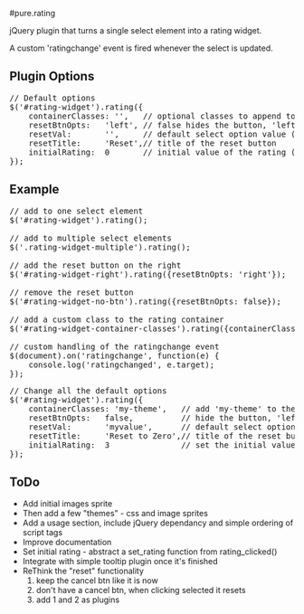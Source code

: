 #pure.rating

jQuery plugin that turns a single select element into a rating widget.

A custom 'ratingchange' event is fired whenever the select is updated.


## Plugin Options
<pre>
// Default options
$('#rating-widget').rating({
	containerClasses: '',	// optional classes to append to the container
	resetBtnOpts:	'left',	// false hides the button, 'left' or 'right' sets the position of the button
	resetVal:		'',		// default select option value (usually '' - an empty string)
	resetTitle:		'Reset',// title of the reset button
	initialRating:	0		// initial value of the rating (not yet implemented)
});
</pre>


## Example
<pre>
// add to one select element
$('#rating-widget').rating();

// add to multiple select elements
$('.rating-widget-multiple').rating();

// add the reset button on the right
$('#rating-widget-right').rating({resetBtnOpts: 'right'});

// remove the reset button
$('#rating-widget-no-btn').rating({resetBtnOpts: false});

// add a custom class to the rating container
$('#rating-widget-container-classes').rating({containerClasses: 'my-star-widget'});

// custom handling of the ratingchange event
$(document).on('ratingchange', function(e) {
	console.log('ratingchanged', e.target);
});
</pre>

<pre>
// Change all the default options
$('#rating-widget').rating({
	containerClasses: 'my-theme',	// add 'my-theme' to the rating container
	resetBtnOpts:	false,			// hide the button, 'left' or 'right' sets the position of the button
	resetVal:		'myvalue',		// default select option value (usually '' - an empty string)
	resetTitle:		'Reset to Zero',// title of the reset button
	initialRating:	3				// set the initial value to 3 (not yet implemented)
});
</pre>


## ToDo

* Add initial images sprite
* Then add a few "themes" - css and image sprites
* Add a usage section, include jQuery dependancy and simple ordering of script tags
* Improve documentation
* Set initial rating - abstract a set_rating function from rating_clicked()
* Integrate with simple tooltip plugin once it's finished
* ReThink the "reset" functionality
	1. keep the cancel btn like it is now
	2. don't have a cancel btn, when clicking selected it resets
	3. add 1 and 2 as plugins
